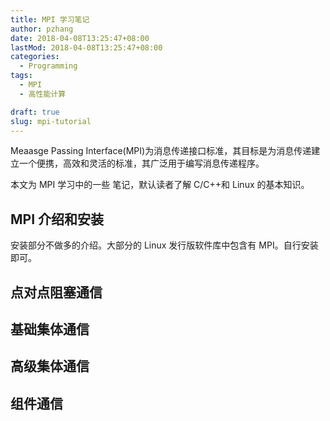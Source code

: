 ```yaml
---
title: MPI 学习笔记
author: pzhang
date: 2018-04-08T13:25:47+08:00
lastMod: 2018-04-08T13:25:47+08:00
categories:
  - Programming
tags:
  - MPI
  - 高性能计算

draft: true
slug: mpi-tutorial
---
```


Meaasge Passing Interface(MPI)为消息传递接口标准，其目标是为消息传递建立一个便携，高效和灵活的标准，其广泛用于编写消息传递程序。

本文为 MPI 学习中的一些 笔记，默认读者了解 C/C++和 Linux 的基本知识。

<!--more-->

## MPI 介绍和安装

安装部分不做多的介绍。大部分的 Linux 发行版软件库中包含有 MPI。自行安装即可。

## 点对点阻塞通信

## 基础集体通信

## 高级集体通信

## 组件通信
